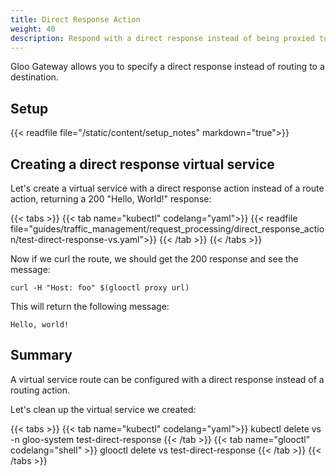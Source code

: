 ```yaml
---
title: Direct Response Action
weight: 40
description: Respond with a direct response instead of being proxied to any backend
---
```



Gloo Gateway allows you to specify a direct response instead of routing to a destination. 

## Setup 

{{< readfile file="/static/content/setup_notes" markdown="true">}}

## Creating a direct response virtual service

Let's create a virtual service with a direct response action instead of a route action, returning a 200 "Hello, World!" response:

{{< tabs >}}
{{< tab name="kubectl" codelang="yaml">}}
{{< readfile file="guides/traffic_management/request_processing/direct_response_action/test-direct-response-vs.yaml">}}
{{< /tab >}}
{{< /tabs >}} 

Now if we curl the route, we should get the 200 response and see the message: 

```shell
curl -H "Host: foo" $(glooctl proxy url)
```

This will return the following message:

```shell
Hello, world!
```

## Summary

A virtual service route can be configured with a direct response instead of a routing action. 

Let's clean up the virtual service we created:

{{< tabs >}}
{{< tab name="kubectl" codelang="yaml">}}
kubectl delete vs -n gloo-system test-direct-response
{{< /tab >}}
{{< tab name="glooctl" codelang="shell" >}}
glooctl delete vs test-direct-response
{{< /tab >}}
{{< /tabs >}}

<br /> 
<br /> 